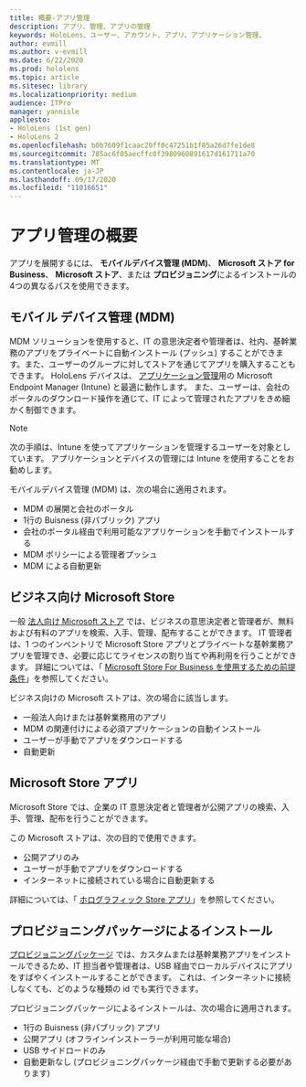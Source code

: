 ```yaml
---
title: 概要-アプリ管理
description: アプリ、管理、アプリの管理
keywords: HoloLens、ユーザー、アカウント、アプリ、アプリケーション管理、
author: evmill
ms.author: v-evmill
ms.date: 6/22/2020
ms.prod: hololens
ms.topic: article
ms.sitesec: library
ms.localizationpriority: medium
audience: ITPro
manager: yannisle
appliesto:
- HoloLens (1st gen)
- HoloLens 2
ms.openlocfilehash: b0b7609f1caac20ff0c47251b1f85a26d7fe1de8
ms.sourcegitcommit: 785ac6f05aecffc0f3980960891617d161711a70
ms.translationtype: MT
ms.contentlocale: ja-JP
ms.lasthandoff: 09/17/2020
ms.locfileid: "11016651"
---
```

# アプリ管理の概要

アプリを展開するには、 **モバイルデバイス管理 (MDM)**、 **Microsoft ストア for Business**、 **Microsoft ストア**、または **プロビジョニング**によるインストールの4つの異なるパスを使用できます。 

## モバイル デバイス管理 (MDM)

MDM ソリューションを使用すると、IT の意思決定者や管理者は、社内、基幹業務のアプリをプライベートに自動インストール (プッシュ) することができます。また、ユーザーのグループに対してストアを通じてアプリを購入することもできます。 HoloLens デバイスは、 [アプリケーション管理](app-deploy-intune.md)用の Microsoft Endpoint Manager (Intune) と最適に動作します。 また、ユーザーは、会社のポータルのダウンロード操作を通じて、IT によって管理されたアプリをきめ細かく制御できます。

> [!NOTE] 
> 次の手順は、Intune を使ってアプリケーションを管理するユーザーを対象としています。 アプリケーションとデバイスの管理には Intune を使用することをお勧めします。
    
モバイルデバイス管理 (MDM) は、次の場合に適用されます。 
* MDM の展開と会社のポータル 
* 1行の Buisness (非パブリック) アプリ
* 会社のポータル経由で利用可能なアプリケーションを手動でインストールする
* MDM ポリシーによる管理者プッシュ
* MDM による自動更新

## ビジネス向け Microsoft Store

一般 [法人向け Microsoft ストア](app-deploy-store-business.md) では、ビジネスの意思決定者と管理者が、無料および有料のアプリを検索、入手、管理、配布することができます。 IT 管理者は、1 つのインベントリで Microsoft Store アプリとプライベートな基幹業務アプリを管理でき、必要に応じてライセンスの割り当てや再利用を行うことができます。 詳細については、「 [Microsoft Store For Business を使用するための前提条件](https://docs.microsoft.com/microsoft-store/prerequisites-microsoft-store-for-business)」を参照してください。
    
ビジネス向けの Microsoft ストアは、次の場合に該当します。 
* 一般法人向けまたは基幹業務用のアプリ
* MDM の関連付けによる必須アプリケーションの自動インストール
* ユーザーが手動でアプリをダウンロードする
* 自動更新

## Microsoft Store アプリ

Microsoft Store では、企業の IT 意思決定者と管理者が公開アプリの検索、入手、管理、配布を行うことができます。
    
この Microsoft ストアは、次の目的で使用できます。 
* 公開アプリのみ
* ユーザーが手動でアプリをダウンロードする
* インターネットに接続されている場合に自動更新する

詳細については、「 [ホログラフィック Store アプリ](https://docs.microsoft.com/hololens/holographic-store-apps)」を参照してください。

## プロビジョニングパッケージによるインストール

[プロビジョニングパッケージ](app-deploy-provisioning-package.md) では、カスタムまたは基幹業務アプリをインストールできるため、IT 担当者や管理者は、USB 経由でローカルデバイスにアプリをすばやくインストールすることができます。 これは、インターネットに接続しなくても、どのような種類の id でも実行できます。
    
プロビジョニングパッケージによるインストールは、次の場合に適用されます。 
* 1行の Buisness (非パブリック) アプリ
* 公開アプリ (オフラインインストーラーが利用可能な場合)
* USB サイドロードのみ
* 自動更新なし (プロビジョニングパッケージ経由で手動で更新する必要があります)

